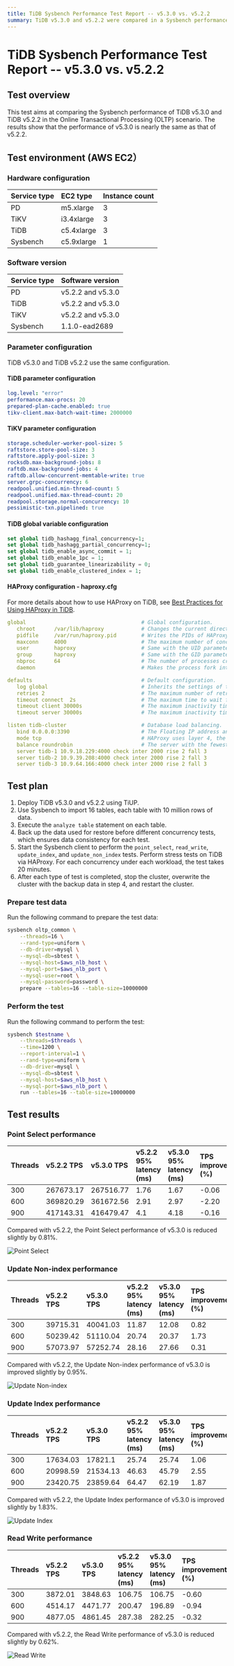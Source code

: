 ```yaml
---
title: TiDB Sysbench Performance Test Report -- v5.3.0 vs. v5.2.2
summary: TiDB v5.3.0 and v5.2.2 were compared in a Sysbench performance test for Online Transactional Processing (OLTP). Results show that v5.3.0 performance is nearly the same as v5.2.2. Point Select performance of v5.3.0 is reduced by 0.81%, Update Non-index performance is improved by 0.95%, Update Index performance is improved by 1.83%, and Read Write performance is reduced by 0.62%.
---
```


# TiDB Sysbench Performance Test Report -- v5.3.0 vs. v5.2.2

## Test overview

This test aims at comparing the Sysbench performance of TiDB v5.3.0 and TiDB v5.2.2 in the Online Transactional Processing (OLTP) scenario. The results show that the performance of v5.3.0 is nearly the same as that of v5.2.2.

## Test environment (AWS EC2）

### Hardware configuration

| Service type         | EC2 type     | Instance count |
|:----------|:----------|:----------|
| PD        | m5.xlarge |     3     |
| TiKV      | i3.4xlarge|     3     |
| TiDB      | c5.4xlarge|     3     |
| Sysbench  | c5.9xlarge|     1     |

### Software version

| Service type   | Software version    |
|:----------|:-----------|
| PD        | v5.2.2 and v5.3.0   |
| TiDB      | v5.2.2 and v5.3.0   |
| TiKV      | v5.2.2 and v5.3.0   |
| Sysbench  | 1.1.0-ead2689   |

### Parameter configuration

TiDB v5.3.0 and TiDB v5.2.2 use the same configuration.

#### TiDB parameter configuration


```yaml
log.level: "error"
performance.max-procs: 20
prepared-plan-cache.enabled: true
tikv-client.max-batch-wait-time: 2000000
```

#### TiKV parameter configuration


```yaml
storage.scheduler-worker-pool-size: 5
raftstore.store-pool-size: 3
raftstore.apply-pool-size: 3
rocksdb.max-background-jobs: 8
raftdb.max-background-jobs: 4
raftdb.allow-concurrent-memtable-write: true
server.grpc-concurrency: 6
readpool.unified.min-thread-count: 5
readpool.unified.max-thread-count: 20
readpool.storage.normal-concurrency: 10
pessimistic-txn.pipelined: true
```

#### TiDB global variable configuration


```sql
set global tidb_hashagg_final_concurrency=1;
set global tidb_hashagg_partial_concurrency=1;
set global tidb_enable_async_commit = 1;
set global tidb_enable_1pc = 1;
set global tidb_guarantee_linearizability = 0;
set global tidb_enable_clustered_index = 1;
```

#### HAProxy configuration - haproxy.cfg

For more details about how to use HAProxy on TiDB, see [Best Practices for Using HAProxy in TiDB](/best-practices/haproxy-best-practices.md).

```yaml
global                                     # Global configuration.
   chroot      /var/lib/haproxy            # Changes the current directory and sets superuser privileges for the startup process to improve security.
   pidfile     /var/run/haproxy.pid        # Writes the PIDs of HAProxy processes into this file.
   maxconn     4000                        # The maximum number of concurrent connections for a single HAProxy process.
   user        haproxy                     # Same with the UID parameter.
   group       haproxy                     # Same with the GID parameter. A dedicated user group is recommended.
   nbproc      64                          # The number of processes created when going daemon. When starting multiple processes to forward requests, ensure that the value is large enough so that HAProxy does not block processes.
   daemon                                  # Makes the process fork into background. It is equivalent to the command line "-D" argument. It can be disabled by the command line "-db" argument.

defaults                                   # Default configuration.
   log global                              # Inherits the settings of the global configuration.
   retries 2                               # The maximum number of retries to connect to an upstream server. If the number of connection attempts exceeds the value, the backend server is considered unavailable.
   timeout connect  2s                     # The maximum time to wait for a connection attempt to a backend server to succeed. It should be set to a shorter time if the server is located on the same LAN as HAProxy.
   timeout client 30000s                   # The maximum inactivity time on the client side.
   timeout server 30000s                   # The maximum inactivity time on the server side.

listen tidb-cluster                        # Database load balancing.
   bind 0.0.0.0:3390                       # The Floating IP address and listening port.
   mode tcp                                # HAProxy uses layer 4, the transport layer.
   balance roundrobin                      # The server with the fewest connections receives the connection. "leastconn" is recommended where long sessions are expected, such as LDAP, SQL and TSE, rather than protocols using short sessions, such as HTTP. The algorithm is dynamic, which means that server weights might be adjusted on the fly for slow starts for instance.
   server tidb-1 10.9.18.229:4000 check inter 2000 rise 2 fall 3       # Detects port 4000 at a frequency of once every 2000 milliseconds. If it is detected as successful twice, the server is considered available; if it is detected as failed three times, the server is considered unavailable.
   server tidb-2 10.9.39.208:4000 check inter 2000 rise 2 fall 3
   server tidb-3 10.9.64.166:4000 check inter 2000 rise 2 fall 3
```

## Test plan

1. Deploy TiDB v5.3.0 and v5.2.2 using TiUP.
2. Use Sysbench to import 16 tables, each table with 10 million rows of data.
3. Execute the `analyze table` statement on each table.
4. Back up the data used for restore before different concurrency tests, which ensures data consistency for each test.
5. Start the Sysbench client to perform the `point_select`, `read_write`, `update_index`, and `update_non_index` tests. Perform stress tests on TiDB via HAProxy. For each concurrency under each workload, the test takes 20 minutes.
6. After each type of test is completed, stop the cluster, overwrite the cluster with the backup data in step 4, and restart the cluster.

### Prepare test data

Run the following command to prepare the test data:


```bash
sysbench oltp_common \
    --threads=16 \
    --rand-type=uniform \
    --db-driver=mysql \
    --mysql-db=sbtest \
    --mysql-host=$aws_nlb_host \
    --mysql-port=$aws_nlb_port \
    --mysql-user=root \
    --mysql-password=password \
    prepare --tables=16 --table-size=10000000
```

### Perform the test

Run the following command to perform the test:


```bash
sysbench $testname \
    --threads=$threads \
    --time=1200 \
    --report-interval=1 \
    --rand-type=uniform \
    --db-driver=mysql \
    --mysql-db=sbtest \
    --mysql-host=$aws_nlb_host \
    --mysql-port=$aws_nlb_port \
    run --tables=16 --table-size=10000000
```

## Test results

### Point Select performance

| Threads   | v5.2.2 TPS | v5.3.0 TPS | v5.2.2 95% latency (ms) | v5.3.0 95% latency (ms) | TPS improvement (%) |
|:----------|:----------|:----------|:----------|:----------|:----------|
|300|267673.17|267516.77|1.76|1.67|-0.06|
|600|369820.29|361672.56|2.91|2.97|-2.20|
|900|417143.31|416479.47|4.1|4.18|-0.16|

Compared with v5.2.2, the Point Select performance of v5.3.0 is reduced slightly by 0.81%.

![Point Select](https://docs-download.pingcap.com/media/images/docs/sysbench_v522vsv530_point_select.png)

### Update Non-index performance

| Threads   | v5.2.2 TPS | v5.3.0 TPS  | v5.2.2 95% latency (ms) | v5.3.0 95% latency (ms)   | TPS improvement (%)  |
|:----------|:----------|:----------|:----------|:----------|:----------|
|300|39715.31|40041.03|11.87|12.08|0.82|
|600|50239.42|51110.04|20.74|20.37|1.73|
|900|57073.97|57252.74|28.16|27.66|0.31|

Compared with v5.2.2, the Update Non-index performance of v5.3.0 is improved slightly by 0.95%.

![Update Non-index](https://docs-download.pingcap.com/media/images/docs/sysbench_v522vsv530_update_non_index.png)

### Update Index performance

| Threads   | v5.2.2 TPS | v5.3.0 TPS  | v5.2.2 95% latency (ms) | v5.3.0 95% latency (ms)   | TPS improvement (%)  |
|:----------|:----------|:----------|:----------|:----------|:----------|
|300|17634.03|17821.1|25.74|25.74|1.06|
|600|20998.59|21534.13|46.63|45.79|2.55|
|900|23420.75|23859.64|64.47|62.19|1.87|

Compared with v5.2.2, the Update Index performance of v5.3.0 is improved slightly by 1.83%.

![Update Index](https://docs-download.pingcap.com/media/images/docs/sysbench_v522vsv530_update_index.png)

### Read Write performance

| Threads   | v5.2.2 TPS  | v5.3.0 TPS | v5.2.2 95% latency (ms) | v5.3.0 95% latency (ms)   | TPS improvement (%)  |
|:----------|:----------|:----------|:----------|:----------|:----------|
|300|3872.01|3848.63|106.75|106.75|-0.60|
|600|4514.17|4471.77|200.47|196.89|-0.94|
|900|4877.05|4861.45|287.38|282.25|-0.32|

Compared with v5.2.2, the Read Write performance of v5.3.0 is reduced slightly by 0.62%.

![Read Write](https://docs-download.pingcap.com/media/images/docs/sysbench_v522vsv530_read_write.png)